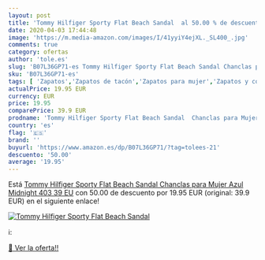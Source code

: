 ```yaml
---
layout: post
title: 'Tommy Hilfiger Sporty Flat Beach Sandal  al 50.00 % de descuento'
date: 2020-04-03 17:44:48
image: 'https://m.media-amazon.com/images/I/41yyiY4ejXL._SL400_.jpg'
comments: true
category: ofertas
author: 'tole.es'
slug: 'B07L36GP71-es Tommy Hilfiger Sporty Flat Beach Sandal Chanclas para...'
sku: 'B07L36GP71-es'
tags: [ 'Zapatos','Zapatos de tacón','Zapatos para mujer','Zapatos y complementos','chanclas', ]
actualPrice: 19.95 EUR
currency: EUR
price: 19.95
comparePrice: 39.9 EUR
prodname: 'Tommy Hilfiger Sporty Flat Beach Sandal  Chanclas para Mujer  Azul  Midnight 403   39 EU'
country: 'es'
flag: '🇪🇸'
brand: ''
buyurl: 'https://www.amazon.es/dp/B07L36GP71/?tag=tolees-21'
descuento: '50.00'
average: '19.95'
---
```


Está [Tommy Hilfiger Sporty Flat Beach Sandal  Chanclas para Mujer  Azul  Midnight 403   39 EU](https://www.amazon.es/dp/B07L36GP71/?tag=tolees-21) con 50.00 de descuento por 19.95 EUR (original: 39.9 EUR) en el siguiente enlace!

[![Tommy Hilfiger Sporty Flat Beach Sandal ](https://m.media-amazon.com/images/I/41yyiY4ejXL._SL400_.jpg)](https://www.amazon.es/dp/B07L36GP71/?tag=tolees-21)

ℹ️:


[🛒 Ver la oferta!!](https://www.amazon.es/dp/B07L36GP71/?tag=tolees-21)
